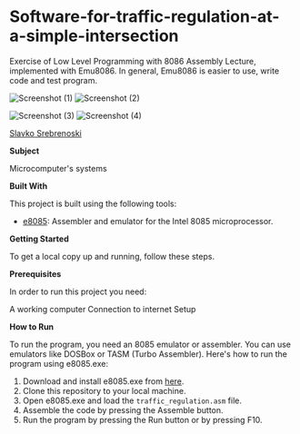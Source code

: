 # Software-for-traffic-regulation-at-a-simple-intersection


Exercise of Low Level Programming with 8086 Assembly Lecture, implemented with Emu8086.
In general, Emu8086 is easier to use, write code and test program. 

![Screenshot (1)](https://github.com/tamaraatanasova/8086-Show-Real-Time/blob/main/Screenshot%202024-05-22%20125433.png)
![Screenshot (2)](https://github.com/tamaraatanasova/8086-Show-Real-Time/blob/main/Screenshot%202024-05-22%20125443.png)

![Screenshot (3)](https://github.com/tamaraatanasova/8086-Show-Real-Time/blob/main/Screenshot%202024-05-22%20120402.png)
![Screenshot (4)](https://github.com/tamaraatanasova/8086-Show-Real-Time/blob/main/Screenshot%202024-05-22%20120352.png)


[Slavko Srebrenoski ](https://github.com/slavko444)


**Subject**

Microcomputer's systems

**Built With**

This project is built using the following tools:

- [e8085](https://emu8086-microprocessor-emulator.en.softonic.com/): Assembler and emulator for the Intel 8085 microprocessor.

**Getting Started**

To get a local copy up and running, follow these steps.

**Prerequisites**

In order to run this project you need:

A working computer
Connection to internet
Setup

**How to Run**

To run the program, you need an 8085 emulator or assembler. You can use emulators like DOSBox or TASM (Turbo Assembler). Here's how to run the program using e8085.exe:

1. Download and install e8085.exe from [here](https://emu8086-microprocessor-emulator.en.softonic.com/).
2. Clone this repository to your local machine.
3. Open e8085.exe and load the `traffic_regulation.asm` file.
4. Assemble the code by pressing the Assemble button.
5. Run the program by pressing the Run button or by pressing F10.
